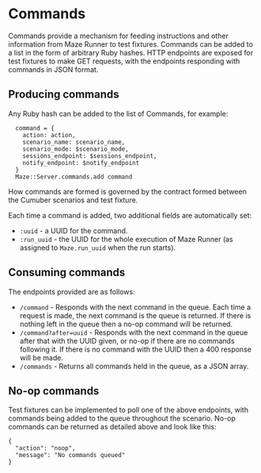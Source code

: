 # Commands

Commands provide a mechanism for feeding instructions and other information from Maze Runner to test fixtures.  Commands can be added to a list in the form of arbitrary Ruby hashes.  HTTP endpoints are exposed for test fixtures to make GET requests, with the endpoints responding with commands in JSON format.

## Producing commands

Any Ruby hash can be added to the list of Commands, for example:
```
  command = {
    action: action,
    scenario_name: scenario_name,
    scenario_mode: $scenario_mode,
    sessions_endpoint: $sessions_endpoint,
    notify_endpoint: $notify_endpoint
  }
  Maze::Server.commands.add command
```

How commands are formed is governed by the contract formed between the Cumuber scenarios and test fixture.

Each time a command is added, two additional fields are automatically set:
- `:uuid` - a UUID for the command.
- `:run_uuid` - the UUID for the whole execution of Maze Runner (as assigned to `Maze.run_uuid` when the run starts).

## Consuming commands

The endpoints provided are as follows:

- `/command` - Responds with the next command in the queue.  Each time a request is made, the next command is the queue is returned.  If there is nothing left in the queue then a no-op command will be returned.
- `/command?after=uuid` - Responds with the next command in the queue after that with the UUID given, or no-op if there are no commands following it.  If there is no command with the UUID then a 400 response will be made.
- `/commands` - Returns all commands held in the queue, as a JSON array.

## No-op commands

Test fixtures can be implemented to poll one of the above endpoints, with commands being added to the queue throughout the scenario.  No-op commands can be returned as detailed above and look like this:
```
{
  "action": "noop", 
  "message": "No commands queued"
}
```
